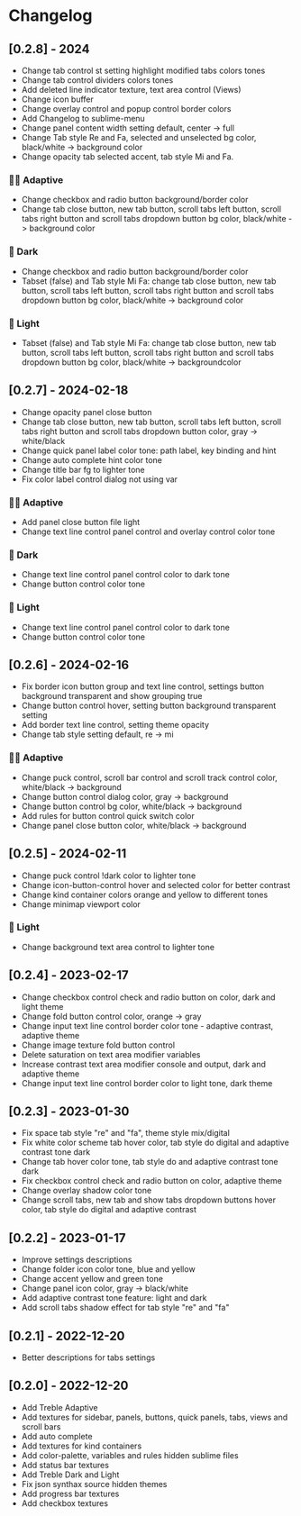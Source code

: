 # Changelog

## [0.2.8] - 2024
- Change tab control st setting highlight modified tabs colors tones
- Change tab control dividers colors tones
- Add deleted line indicator texture, text area control (Views)
- Change icon buffer
- Change overlay control and popup control border colors
- Add Changelog to sublime-menu
- Change panel content width setting default, center -> full
- Change Tab style Re and Fa, selected and unselected bg color, black/white -> background color
- Change opacity tab selected accent, tab style Mi and Fa.

### 🔆🌙 Adaptive
- Change checkbox and radio button background/border color
- Change tab close button, new tab button, scroll tabs left button, scroll tabs right button and scroll tabs dropdown button bg color, black/white -> background color

### 🌙 Dark
- Change checkbox and radio button background/border color
- Tabset (false) and Tab style Mi Fa: change tab close button, new tab button, scroll tabs left button, scroll tabs right button and scroll tabs dropdown button bg color, black/white -> background color

### 🔆 Light
- Tabset (false) and Tab style Mi Fa: change tab close button, new tab button, scroll tabs left button, scroll tabs right button and scroll tabs dropdown button bg color, black/white -> backgroundcolor

## [0.2.7] - 2024-02-18
- Change opacity panel close button
- Change tab close button, new tab button, scroll tabs left button, scroll tabs right button and scroll tabs dropdown button color, gray -> white/black 
- Change quick panel label color tone: path label, key binding and hint
- Change auto complete hint color tone
- Change title bar fg to lighter tone
- Fix color label control dialog not using var

### 🔆🌙 Adaptive
- Add panel close button file light
- Change text line control panel control and overlay control color tone

### 🌙 Dark
- Change text line control panel control color to dark tone
- Change button control color tone

### 🔆 Light
- Change text line control panel control color to dark tone
- Change button control color tone

## [0.2.6] - 2024-02-16
- Fix border icon button group and text line control, settings button background transparent and show grouping true
- Change button control hover, setting button background transparent setting
- Add border text line control, setting theme opacity
- Change tab style setting default, re -> mi

### 🔆🌙 Adaptive
- Change puck control, scroll bar control and scroll track control color, white/black -> background
- Change button control dialog color, gray -> background
- Change button control bg color, white/black -> background
- Add rules for button control quick switch color
- Change panel close button color, white/black -> background

## [0.2.5] - 2024-02-11
- Change puck control !dark color to lighter tone
- Change icon-button-control hover and selected color for better contrast
- Change kind container colors orange and yellow to different tones
- Change minimap viewport color

### 🔆 Light
- Change background text area control to lighter tone

## [0.2.4] - 2023-02-17
- Change checkbox control check and radio button on color, dark and light theme
- Change fold button control color, orange -> gray
- Change input text line control border color tone - adaptive contrast, adaptive theme
- Change image texture fold button control
- Delete saturation on text area modifier variables
- Increase contrast text area modifier console and output, dark and adaptive theme
- Change input text line control border color to light tone, dark theme

## [0.2.3] - 2023-01-30
- Fix space tab style "re" and "fa", theme style mix/digital
- Fix white color scheme tab hover color, tab style do digital and adaptive contrast tone dark
- Change tab hover color tone, tab style do and adaptive contrast tone dark
- Fix checkbox control check and radio button on color, adaptive theme
- Change overlay shadow color tone
- Change scroll tabs, new tab and show tabs dropdown buttons hover color, tab style do digital and adaptive contrast

## [0.2.2] - 2023-01-17
- Improve settings descriptions
- Change folder icon color tone, blue and yellow 
- Change accent yellow and green tone
- Change panel icon color, gray -> black/white
- Add adaptive contrast tone feature: light and dark
- Add scroll tabs shadow effect for tab style "re" and "fa"

## [0.2.1] - 2022-12-20
- Better descriptions for tabs settings

## [0.2.0] - 2022-12-20
- Add Treble Adaptive
- Add textures for sidebar, panels, buttons, quick panels, tabs, views and scroll bars
- Add auto complete
- Add textures for kind containers
- Add color-palette, variables and rules hidden sublime files
- Add status bar textures
- Add Treble Dark and Light
- Fix json synthax source hidden themes
- Add progress bar textures
- Add checkbox textures
